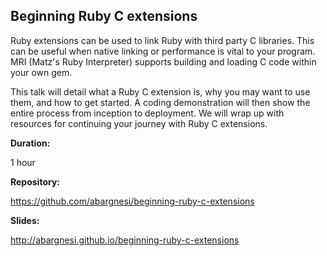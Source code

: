 Beginning Ruby C extensions
---------------------------

Ruby extensions can be used to link Ruby with third party C libraries. This can be useful when native linking or performance is vital to your program. MRI (Matz's Ruby Interpreter) supports building and loading C code within your own gem.

This talk will detail what a Ruby C extension is, why you may want to use them, and how to get started. A coding demonstration will then show the entire process from inception to deployment. We will wrap up with resources for continuing your journey with Ruby C extensions.

**Duration:**

  1 hour

**Repository:**

  https://github.com/abargnesi/beginning-ruby-c-extensions

**Slides:**

  http://abargnesi.github.io/beginning-ruby-c-extensions

